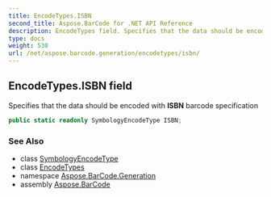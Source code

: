 ```yaml
---
title: EncodeTypes.ISBN
second_title: Aspose.BarCode for .NET API Reference
description: EncodeTypes field. Specifies that the data should be encoded with ISBN barcode specification
type: docs
weight: 530
url: /net/aspose.barcode.generation/encodetypes/isbn/
---
```

## EncodeTypes.ISBN field

Specifies that the data should be encoded with **ISBN** barcode specification

```csharp
public static readonly SymbologyEncodeType ISBN;
```

### See Also

* class [SymbologyEncodeType](../../symbologyencodetype/)
* class [EncodeTypes](../)
* namespace [Aspose.BarCode.Generation](../../../aspose.barcode.generation/)
* assembly [Aspose.BarCode](../../../)


